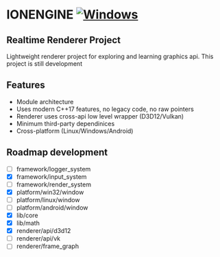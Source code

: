 # IONENGINE    [![Windows](https://github.com/a3st/ionengine_ops/actions/workflows/windows.yml/badge.svg?branch=main)](https://github.com/a3st/ionengine_ops/actions/workflows/windows.yml)
## Realtime Renderer Project
Lightweight renderer project for exploring and learning graphics api. This project is still development

## Features

- Module architecture
- Uses modern C++17 features, no legacy code, no raw pointers
- Renderer uses cross-api low level wrapper (D3D12/Vulkan)
- Minimum third-party dependinices
- Cross-platform (Linux/Windows/Android)

## Roadmap development

- [ ] framework/logger_system
- [x] framework/input_system
- [ ] framework/render_system
- [x] platform/win32/window
- [ ] platform/linux/window
- [ ] platform/android/window
- [x] lib/core
- [x] lib/math
- [x] renderer/api/d3d12
- [ ] renderer/api/vk
- [ ] renderer/frame_graph
